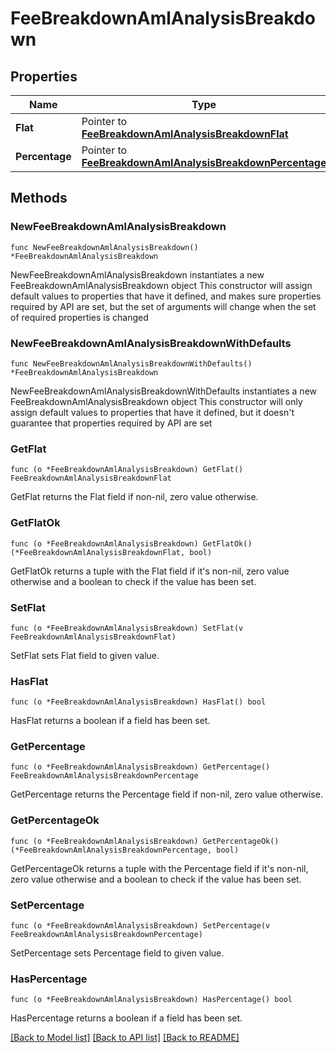 # FeeBreakdownAmlAnalysisBreakdown

## Properties

Name | Type | Description | Notes
------------ | ------------- | ------------- | -------------
**Flat** | Pointer to [**FeeBreakdownAmlAnalysisBreakdownFlat**](FeeBreakdownAmlAnalysisBreakdownFlat.md) |  | [optional] 
**Percentage** | Pointer to [**FeeBreakdownAmlAnalysisBreakdownPercentage**](FeeBreakdownAmlAnalysisBreakdownPercentage.md) |  | [optional] 

## Methods

### NewFeeBreakdownAmlAnalysisBreakdown

`func NewFeeBreakdownAmlAnalysisBreakdown() *FeeBreakdownAmlAnalysisBreakdown`

NewFeeBreakdownAmlAnalysisBreakdown instantiates a new FeeBreakdownAmlAnalysisBreakdown object
This constructor will assign default values to properties that have it defined,
and makes sure properties required by API are set, but the set of arguments
will change when the set of required properties is changed

### NewFeeBreakdownAmlAnalysisBreakdownWithDefaults

`func NewFeeBreakdownAmlAnalysisBreakdownWithDefaults() *FeeBreakdownAmlAnalysisBreakdown`

NewFeeBreakdownAmlAnalysisBreakdownWithDefaults instantiates a new FeeBreakdownAmlAnalysisBreakdown object
This constructor will only assign default values to properties that have it defined,
but it doesn't guarantee that properties required by API are set

### GetFlat

`func (o *FeeBreakdownAmlAnalysisBreakdown) GetFlat() FeeBreakdownAmlAnalysisBreakdownFlat`

GetFlat returns the Flat field if non-nil, zero value otherwise.

### GetFlatOk

`func (o *FeeBreakdownAmlAnalysisBreakdown) GetFlatOk() (*FeeBreakdownAmlAnalysisBreakdownFlat, bool)`

GetFlatOk returns a tuple with the Flat field if it's non-nil, zero value otherwise
and a boolean to check if the value has been set.

### SetFlat

`func (o *FeeBreakdownAmlAnalysisBreakdown) SetFlat(v FeeBreakdownAmlAnalysisBreakdownFlat)`

SetFlat sets Flat field to given value.

### HasFlat

`func (o *FeeBreakdownAmlAnalysisBreakdown) HasFlat() bool`

HasFlat returns a boolean if a field has been set.

### GetPercentage

`func (o *FeeBreakdownAmlAnalysisBreakdown) GetPercentage() FeeBreakdownAmlAnalysisBreakdownPercentage`

GetPercentage returns the Percentage field if non-nil, zero value otherwise.

### GetPercentageOk

`func (o *FeeBreakdownAmlAnalysisBreakdown) GetPercentageOk() (*FeeBreakdownAmlAnalysisBreakdownPercentage, bool)`

GetPercentageOk returns a tuple with the Percentage field if it's non-nil, zero value otherwise
and a boolean to check if the value has been set.

### SetPercentage

`func (o *FeeBreakdownAmlAnalysisBreakdown) SetPercentage(v FeeBreakdownAmlAnalysisBreakdownPercentage)`

SetPercentage sets Percentage field to given value.

### HasPercentage

`func (o *FeeBreakdownAmlAnalysisBreakdown) HasPercentage() bool`

HasPercentage returns a boolean if a field has been set.


[[Back to Model list]](../README.md#documentation-for-models) [[Back to API list]](../README.md#documentation-for-api-endpoints) [[Back to README]](../README.md)


